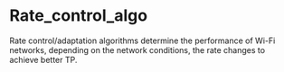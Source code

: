 # Rate_control_algo
 Rate control/adaptation algorithms determine the performance of Wi-Fi networks, depending on the network conditions, the rate changes to achieve better TP.
